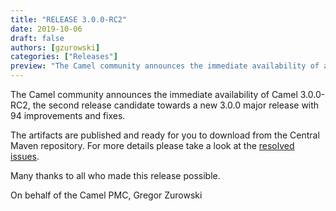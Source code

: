 ```yaml
---
title: "RELEASE 3.0.0-RC2"
date: 2019-10-06
draft: false
authors: [gzurowski]
categories: ["Releases"]
preview: "The Camel community announces the immediate availability of a new release candidate Camel 3.0.0-RC2"
---
```



The Camel community announces the immediate availability of Camel 3.0.0-RC2, the second release candidate towards a new 3.0.0 major release with 94 improvements and fixes.

The artifacts are published and ready for you to download from the Central Maven repository. For more details please take a look at the [resolved issues](/releases/release-3.0.0-RC2/#resolved).

Many thanks to all who made this release possible.

On behalf of the Camel PMC,
Gregor Zurowski
